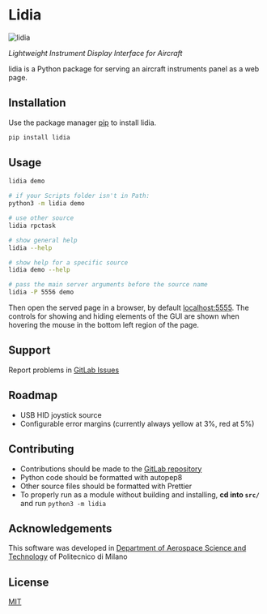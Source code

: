 # Lidia

![lidia](https://img.shields.io/pypi/v/lidia)

_Lightweight Instrument Display Interface for Aircraft_

lidia is a Python package for serving an aircraft instruments panel as a web page.

## Installation

Use the package manager [pip](https://pip.pypa.io/en/stable/) to install lidia.

```bash
pip install lidia
```

## Usage

```bash
lidia demo

# if your Scripts folder isn't in Path:
python3 -m lidia demo

# use other source
lidia rpctask

# show general help
lidia --help

# show help for a specific source
lidia demo --help

# pass the main server arguments before the source name
lidia -P 5556 demo
```

Then open the served page in a browser, by default [localhost:5555](http://localhost:5555).
The controls for showing and hiding elements of the GUI are shown when hovering the mouse in the bottom left region of the page.

<!-- TODO: visuals
- demo GIF with moving parts
- static screenshot with elements explained -->

## Support

Report problems in [GitLab Issues](https://gitlab.com/Maarrk/lidia/-/issues)

## Roadmap

- USB HID joystick source
- Configurable error margins (currently always yellow at 3%, red at 5%)

## Contributing

- Contributions should be made to the [GitLab repository](https://gitlab.com/Maarrk/lidia)
- Python code should be formatted with autopep8
- Other source files should be formatted with Prettier
- To properly run as a module without building and installing, **cd into `src/`** and run `python3 -m lidia`

## Acknowledgements

This software was developed in [Department of Aerospace Science and Technology](https://www.aero.polimi.it/) of Politecnico di Milano

## License

[MIT](https://choosealicense.com/licenses/mit/)
